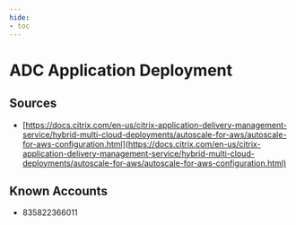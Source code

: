 ```yaml
---
hide:
- toc
---
```


# ADC Application Deployment

## Sources

*   [https://docs.citrix.com/en-us/citrix-application-delivery-management-service/hybrid-multi-cloud-deployments/autoscale-for-aws/autoscale-for-aws-configuration.html](https://docs.citrix.com/en-us/citrix-application-delivery-management-service/hybrid-multi-cloud-deployments/autoscale-for-aws/autoscale-for-aws-configuration.html)

## Known Accounts

*   835822366011
